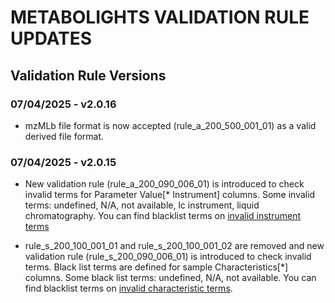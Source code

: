# METABOLIGHTS VALIDATION RULE UPDATES

## Validation Rule Versions

### 07/04/2025 -  v2.0.16

- mzMLb file format is now accepted (rule_a_200_500_001_01) as a valid derived file format.

### 07/04/2025 -  v2.0.15

- New validation rule (rule_a_200_090_006_01) is introduced to check invalid terms for Parameter Value[\* Instrument] columns. Some invalid terms: undefined, N/A, not available, lc instrument, liquid chromatography. You can find blacklist terms on [invalid instrument terms](validation/metabolights/validation/v2/blackLists/assayColumns/Parameter%20Value[Instrument].json)

- rule_s_200_100_001_01 and rule_s_200_100_001_02 are removed and new validation rule (rule_s_200_090_006_01) is introduced to check invalid terms. Black list terms are defined for sample Characteristics[\*] columns. Some black list terms: undefined, N/A, not available. You can find blacklist terms on [invalid characteristic terms](validation/metabolights/validation/v2/blackLists/sampleColumns/Characteristics[Organism].json).
